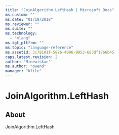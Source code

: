 ```yaml
---
title: "JoinAlgorithm.LeftHash | Microsoft Docs"
ms.custom: ""
ms.date: "01/19/2018"
ms.reviewer: ""
ms.suite: ""
ms.technology: 
  - "mlang"
ms.tgt_pltfrm: ""
ms.topic: "language-reference"
ms.assetid: 3c78101f-587b-4096-9953-683df17b6b45
caps.latest.revision: 2
author: "Minewiskan"
ms.author: "owend"
manager: "kfile"
---
```

# JoinAlgorithm.LeftHash
## About
JoinAlgorithm.LeftHash

